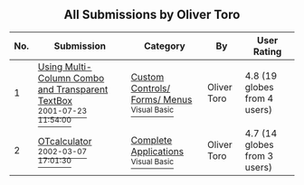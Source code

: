 ﻿<div align="center">

## All Submissions by Oliver Toro

</div>

No.  | Submission | Category | By   | User Rating
---- | ---------- | -------- | ---- | -----------
1 | [Using Multi\-Column Combo and Transparent TextBox<br /><sup>2001-07-23 11:54:00</sup>](https://github.com/Planet-Source-Code/oliver-toro-using-multi-column-combo-and-transparent-textbox__1-25369) | [Custom Controls/ Forms/  Menus<br /><sup>Visual Basic</sup>](../ByCategory/custom-controls-forms-menus__1-4.md) | Oliver Toro | 4.8 (19 globes from 4 users)
2 | [OTcalculator<br /><sup>2002-03-07 17:01:30</sup>](https://github.com/Planet-Source-Code/oliver-toro-otcalculator__1-32440) | [Complete Applications<br /><sup>Visual Basic</sup>](../ByCategory/complete-applications__1-27.md) | Oliver Toro | 4.7 (14 globes from 3 users)

